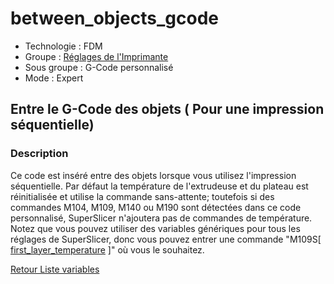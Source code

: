 # between_objects_gcode

* Technologie : FDM
* Groupe : [Réglages de l'Imprimante](../printer_settings/printer_settings.md)
* Sous groupe : G-Code personnalisé
* Mode : Expert

## Entre le G-Code des objets ( Pour une impression séquentielle)

### Description

Ce code est inséré entre des objets lorsque vous utilisez l'impression séquentielle.
Par défaut la température de l'extrudeuse et du plateau est réinitialisée et utilise la commande sans-attente;  toutefois si des commandes M104, M109, M140 ou M190 sont détectées dans ce code personnalisé,  SuperSlicer n'ajoutera pas de commandes de température. Notez que vous pouvez utiliser des variables génériques pour tous les réglages de SuperSlicer, donc vous pouvez entrer une commande "M109S[ [first_layer_temperature](first_layer_temperature.md) ]" où vous le souhaitez.


[Retour Liste variables](variable_list.md)